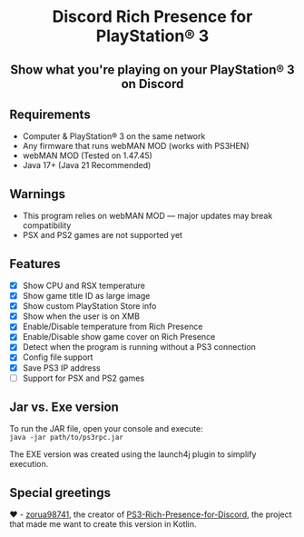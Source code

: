 <h1 align="center">Discord Rich Presence for PlayStation® 3</h1>

<h2 align="center">Show what you're playing on your PlayStation® 3 on Discord</h2>

## Requirements
- Computer & PlayStation® 3 on the same network  
- Any firmware that runs webMAN MOD (works with PS3HEN)
- webMAN MOD (Tested on 1.47.45)
- Java 17+ (Java 21 Recommended)

## Warnings
- This program relies on webMAN MOD — major updates may break compatibility  
- PSX and PS2 games are not supported yet

## Features
- [x] Show CPU and RSX temperature  
- [x] Show game title ID as large image  
- [x] Show custom PlayStation Store info  
- [x] Show when the user is on XMB  
- [x] Enable/Disable temperature from Rich Presence
- [x] Enable/Disable show game cover on Rich Presence
- [x] Detect when the program is running without a PS3 connection 
- [x] Config file support
- [x] Save PS3 IP address  
- [ ] Support for PSX and PS2 games  

## Jar vs. Exe version
To run the JAR file, open your console and execute:  
`java -jar path/to/ps3rpc.jar`

The EXE version was created using the launch4j plugin to simplify execution.

## Special greetings
❤ - [zorua98741](https://github.com/zorua98741), the creator of [PS3-Rich-Presence-for-Discord](https://github.com/zorua98741/PS3-Rich-Presence-for-Discord), the project that made me want to create this version in Kotlin.
